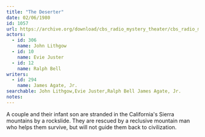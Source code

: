 ```yaml
---
title: "The Deserter"
date: 02/06/1980
id: 1057
url: https://archive.org/download/cbs_radio_mystery_theater/cbs_radio_mystery_theater-1051-1100.zip/cbs_radio_mystery_theater-1051-1100%2Fcbsrmt_1057_the_deserter.mp3
actors:  
  - id: 306
    name: John Lithgow  
  - id: 10
    name: Evie Juster  
  - id: 12
    name: Ralph Bell
writers:  
  - id: 294
    name: James Agate, Jr.
searchable: John Lithgow,Evie Juster,Ralph Bell James Agate, Jr.
notes:  
---
```

A couple and their infant son are stranded in the California's Sierra mountains by a rockslide. They are rescued by a reclusive mountain man who helps them survive, but will not guide them back to civilization.